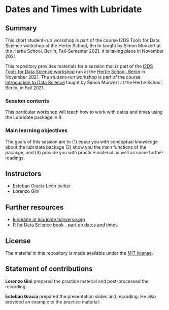 # Dates and Times with Lubridate

## Summary

This short student-run workshop is part of the course I2DS Tools for Data Science workshop at the Hertie School, Berlin taught by Simon Munzert at the Hertie School, Berlin, Fall-Semester 2021. It is taking place in November 2021.  

This repository provides materials for a session that is part of the [I2DS Tools for Data Science workshop](https://github.com/intro-to-data-science-21-workshop) run at the [Hertie School, Berlin](https://www.hertie-school.org/en/) in November 2021. The student-run workshop is part of the course [Introduction to Data Science](https://github.com/intro-to-data-science-21) taught by Simon Munzert at the Hertie School, Berlin, in Fall 2021.

### Session contents

This particular workshop will teach how to work with dates and times using the Lubridate package in R.  

### Main learning objectives

The goals of this session are to (1) equip you with conceptual knowledge about the lubridate package (2) show you the main functions of the pacakge, and (3) provide you with practice material as well as some further readings. 

## Instructors

- Esteban Gracia León  [twitter](https://twitter.com/egracialeon)
- Lorenzo Gini  


## Further resources

- [lubridate at lubridate.tidyverse.org](https://lubridate.tidyverse.org/index.html/) 
- [R for Data Science book - part on dates and times](https://r4ds.had.co.nz/dates-and-times.html)


## License

The material in this repository is made available under the [MIT license](http://opensource.org/licenses/mit-license.php). 

## Statement of contributions

**Lorenzo Gini** prepared the practice material and post-processed the recording.

**Esteban Gracia** prepared the presentation slides and recording. He also provided an example to the practice material.
